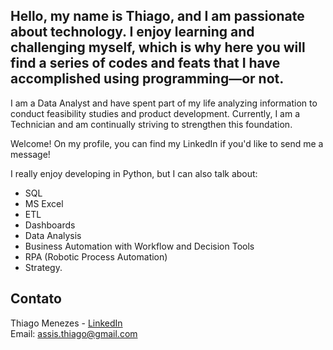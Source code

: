 
## Hello, my name is Thiago, and I am passionate about technology. I enjoy learning and challenging myself, which is why here you will find a series of codes and feats that I have accomplished using programming—or not.

I am a Data Analyst and have spent part of my life analyzing information to conduct feasibility studies and product development. Currently, I am a Technician and am continually striving to strengthen this foundation.

Welcome! On my profile, you can find my LinkedIn if you'd like to send me a message!

I really enjoy developing in Python, but I can also talk about:
* SQL  
* MS Excel  
* ETL  
* Dashboards  
* Data Analysis  
* Business Automation with Workflow and Decision Tools  
* RPA (Robotic Process Automation)  
* Strategy.  

## Contato
Thiago Menezes - [LinkedIn](https://www.linkedin.com/in/thiagoamenezes/)  
Email: assis.thiago@gmail.com 
<!--
**ThiagoA-Menezes/ThiagoA-Menezes** is a ✨ _special_ ✨ repository because its `README.md` (this file) appears on your GitHub profile.

Here are some ideas to get you started:

- 🔭 I’m currently working on ...
- 🌱 I’m currently learning ...
- 👯 I’m looking to collaborate on ...
- 🤔 I’m looking for help with ...
- 💬 Ask me about ...
- 📫 How to reach me: ...
- 😄 Pronouns: ...
- ⚡ Fun fact: ...
-->
